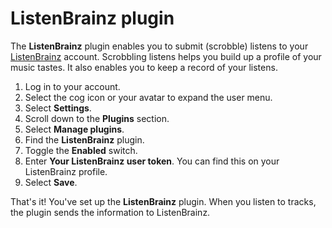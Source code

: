 # ListenBrainz plugin

The __ListenBrainz__ plugin enables you to submit (scrobble) listens to your [ListenBrainz](https://listenbrainz.org) account. Scrobbling listens helps you build up a profile of your music tastes. It also enables you to keep a record of your listens.

1. Log in to your account.
2. Select the cog icon or your avatar to expand the user menu.
3. Select __Settings__.
4. Scroll down to the __Plugins__ section.
5. Select __Manage plugins__.
6. Find the __ListenBrainz__ plugin.
7. Toggle the __Enabled__ switch.
8. Enter __Your ListenBrainz user token__. You can find this on your ListenBrainz profile.
9. Select __Save__.

That's it! You've set up the __ListenBrainz__ plugin. When you listen to tracks, the plugin sends the information to ListenBrainz.
